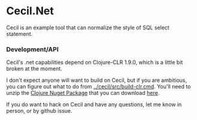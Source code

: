 # Cecil.Net

Cecil is an example tool that can normalize the style of SQL select statement.

### Development/API

Cecil's .net capabilities depend on Clojure-CLR 1.9.0, which is a little bit broken at the moment.

I don't expect anyone will want to build on Cecil, but if you are ambitious, you can figure out what to do from [../cecil/src/build-clr.cmd](../cecil/src/build-clr.cmd).  You'll need to unzip the [Clojure Nuget Package](https://www.nuget.org/packages/Clojure/) that you can download [here](https://www.nuget.org/api/v2/package/Clojure/1.9.0).

If you do want to hack on Cecil and have any questions, let me know in person, or by github issue.
